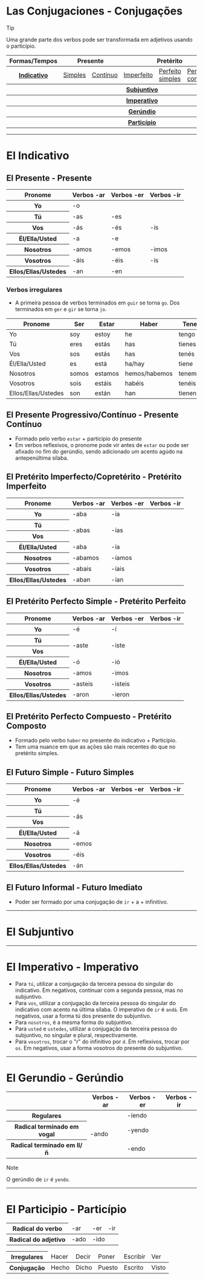 # Las Conjugaciones - Conjugações

> [!TIP]
> Uma grande parte dos verbos pode ser transformada em adjetivos usando o particípio.

<table>
    <thead>
        <tr>
            <th>Formas/Tempos</th>
            <th colspan="2">Presente</th>
            <th colspan="3">Pretérito</th>
            <th colspan="2">Futuro</th>
        </tr>
    </thead>
    <tr>
        <th><a href="#indicativo">Indicativo</a></th>
        <td><a href="#presente-indicativo">Simples</a></td>
        <td><a href="#presente-progressivo">Contínuo</a></td>
        <td><a href="#preterito-imperfecto">Imperfeito</a></td>
        <td><a href="#preterito-perfecto-simple">Perfeito simples</a></td>
        <td><a href="#preterito-perfecto-compuesto">Perfeito composto</a></td>
        <td><a href="#futuro-simple">Simples</a></td>
        <td><a href="#futuro-informal">Imediato</a></td>
    </tr>
    <tr>
        <th colspan="8"><a href="#subjuntivo">Subjuntivo</a></th>
    </tr>
    <tr>
        <th colspan="8"><a href="#imperativo">Imperativo</a></th>
    </tr>
    <tr>
        <th colspan="8"><a href="#gerundio">Gerúndio</a></th>
    </tr>
    <tr>
        <th colspan="8"><a href="#participio">Particípio</a></th>
    </tr>
</table>

---

<h1 id="var_indicativo">El Indicativo</h1>

<h2 id="var_presente-indicativo">El Presente - Presente</h2>

<table>
    <thead>
        <tr>
            <th>Pronome</th>
            <th>Verbos -ar</th>
            <th>Verbos -er</th>
            <th>Verbos -ir</th>
        </tr>
    </thead>
    <tr>
        <th>Yo</th>
        <td colspan="3">-o</td>
    </tr>
    <tr>
        <th>Tú</th>
        <td>-as</td>
        <td colspan="2">-es</td>
    </tr>
    <tr>
        <th>Vos</th>
        <td>-ás</td>
        <td>-és</td>
        <td>-ís</td>
    </tr>
    <tr>
        <th>Él/Ella/Usted</th>
        <td>-a</td>
        <td colspan="2">-e</td>
    </tr>
    <tr>
        <th>Nosotros</th>
        <td>-amos</td>
        <td>-emos</td>
        <td>-imos</td>
    </tr>
    <tr>
        <th>Vosotros</th>
        <td>-áis</td>
        <td>-éis</td>
        <td>-ís</td>
    </tr>
    <tr>
        <th>Ellos/Ellas/Ustedes</th>
        <td>-an</td>
        <td colspan="2">-en</td>
    </tr>
</table>

### Verbos irregulares

-   A primeira pessoa de verbos terminados em `guir` se torna `go`. Dos terminados em `ger` e `gir` se torna `jo`.

| Pronome             | Ser   | Estar   | Haber         | Tener   | Ir    |
| ------------------- | ----- | ------- | ------------- | ------- | ----- |
| Yo                  | soy   | estoy   | he            | tengo   | voy   |
| Tú                  | eres  | estás   | has           | tienes  | vas   |
| Vos                 | sos   | estás   | has           | tenés   | vas   |
| Él/Ella/Usted       | es    | está    | ha/hay        | tiene   | va    |
| Nosotros            | somos | estamos | hemos/habemos | tenemos | vamos |
| Vosotros            | sois  | estáis  | habéis        | tenéis  | vais  |
| Ellos/Ellas/Ustedes | son   | están   | han           | tienen  | van   |

<h2 id="var_presente-progressivo">El Presente Progressivo/Contínuo - Presente Contínuo</h2>

-   Formado pelo verbo `estar` + particípio do presente
-   Em verbos reflexivos, o pronome pode vir antes de `estar` ou pode ser afixado no fim do gerúndio, sendo adicionado um acento agúdo na antepenúltima sílaba.

<h2 id="var_preterito-imperfecto">El Pretérito Imperfecto/Copretérito - Pretérito Imperfeito</h2>

<table>
    <thead>
        <tr>
            <th>Pronome</th>
            <th>Verbos -ar</th>
            <th>Verbos -er</th>
            <th>Verbos -ir</th>
        </tr>
    </thead>
    <tr>
        <th>Yo</th>
        <td>-aba</td>
        <td colspan="2">-ía</td>
    </tr>
    <tr>
        <th>Tú</th>
        <td rowspan="2">-abas</td>
        <td colspan="2" rowspan="2">-ías</td>
    </tr>
    <tr>
        <th>Vos</th>
    </tr>
    <tr>
        <th>Él/Ella/Usted</th>
        <td>-aba</td>
        <td colspan="2">-ía</td>
    </tr>
    <tr>
        <th>Nosotros</th>
        <td>-abamos</td>
        <td colspan="3">-íamos</td>
    </tr>
    <tr>
        <th>Vosotros</th>
        <td>-abais</td>
        <td colspan="3">-íais</td>
    </tr>
    <tr>
        <th>Ellos/Ellas/Ustedes</th>
        <td>-aban</td>
        <td colspan="3">-ían</td>
    </tr>
</table>

<h2 id="var_preterito-perfecto-simple">El Pretérito Perfecto Simple - Pretérito Perfeito</h2>

<table>
    <thead>
        <tr>
            <th>Pronome</th>
            <th>Verbos -ar</th>
            <th>Verbos -er</th>
            <th>Verbos -ir</th>
        </tr>
    </thead>
    <tr>
        <th>Yo</th>
        <td>-é</td>
        <td colspan="2">-í</td>
    </tr>
    <tr>
        <th>Tú</th>
        <td rowspan="2">-aste</td>
        <td colspan="2" rowspan="2">-iste</td>
    </tr>
    <tr>
        <th>Vos</th>
    </tr>
    <tr>
        <th>Él/Ella/Usted</th>
        <td>-ó</td>
        <td colspan="2">-ió</td>
    </tr>
    <tr>
        <th>Nosotros</th>
        <td>-amos</td>
        <td colspan="3">-imos</td>
    </tr>
    <tr>
        <th>Vosotros</th>
        <td>-asteis</td>
        <td colspan="3">-isteis</td>
    </tr>
    <tr>
        <th>Ellos/Ellas/Ustedes</th>
        <td>-aron</td>
        <td colspan="3">-ieron</td>
    </tr>
</table>

<h2 id="var_preterito-perfecto-compuesto">El Pretérito Perfecto Compuesto - Pretérito Composto</h2>

-   Formado pelo verbo `haber` no presente do indicativo + Particípio.
-   Tem uma nuance em que as ações são mais recentes do que no pretérito simples.

<h2 id="var_futuro-simple">El Futuro Simple - Futuro Simples</h2>

<table>
    <thead>
        <tr>
            <th>Pronome</th>
            <th>Verbos -ar</th>
            <th>Verbos -er</th>
            <th>Verbos -ir</th>
        </tr>
    </thead>
    <tr>
        <th>Yo</th>
        <td colspan="3">-é</td>
    </tr>
    <tr>
        <th>Tú</th>
        <td colspan="3" rowspan="2">-ás</td>
    </tr>
    <tr>
        <th>Vos</th>
    </tr>
    <tr>
        <th>Él/Ella/Usted</th>
        <td colspan="3">-á</td>
    </tr>
    <tr>
        <th>Nosotros</th>
        <td colspan="3">-emos</td>
    </tr>
    <tr>
        <th>Vosotros</th>
        <td colspan="3">-éis</td>
    </tr>
    <tr>
        <th>Ellos/Ellas/Ustedes</th>
        <td colspan="3">-án</td>
    </tr>
</table>

<h2 id="var_futuro-informal">El Futuro Informal - Futuro Imediato</h2>

-   Poder ser formado por uma conjugação de `ir` + a + infinitivo.

---

<h1 id="var_subjuntivo">El Subjuntivo</h1>

---

<h1 id="var_imperativo">El Imperativo - Imperativo</h1>

-   Para `tú`, utilizar a conjugação da terceira pessoa do singular do indicativo. Em negativos, continuar com a segunda pessoa, mas no subjuntivo.
-   Para `vos`, utilizar a conjugação da terceira pessoa do singular do indicativo com acento na última sílaba. O imperativo de `ir` é `andá`. Em negativos, usar a forma tú dos presente do subjuntivo.
-   Para `nosotros`, é a mesma forma do subjuntivo.
-   Para `usted` e `ustedes`, utilizar a conjugação da terceira pessoa do subjuntivo, no singular e plural, respectivamente.
-   Para `vosotros`, trocar o "r" do infinitivo por `d`. Em reflexivos, trocar por `os`. Em negativos, usar a forma vosotros do presente do subjuntivo.

---

<h1 id="var_gerundio">El Gerundio - Gerúndio</h1>

<table>
    <thead>
        <tr>
            <th></th>
            <th>Verbos -ar</th>
            <th>Verbos -er</th>
            <th>Verbos -ir</th>
        </tr>
    </thead>
    <tr>
        <th>Regulares</th>
        <td rowspan="3">-ando</td>
        <td colspan="2">-iendo</td>
    </tr>
    <tr>
        <th>Radical terminado em vogal</th>
        <td colspan="2">-yendo</td>
    </tr>
    <tr>
        <th>Radical terminado em ll/ñ</th>
        <td colspan="2">-endo</td>
    </tr>
</table>

> [!NOTE]
> O gerúndio de `ir` é `yendo`.

---

<h1 id="var_participio">El Participio - Particípio</h1>

<table>
    <thead>
        <tr>
            <th>Radical do verbo</th>
            <td>-ar</td>
            <td>-er</td>
            <td>-ir</td>
        </tr>
    </thead>
    <tr>
        <th>Radical do adjetivo</th>
        <td>-ado</td>
        <td colspan="2">-ido</td>
    </tr>
</table>

<table>
    <thead>
        <tr>
            <th>Irregulares</th>
            <td>Hacer</td>
            <td>Decir</td>
            <td>Poner</td>
            <td>Escribir</td>
            <td>Ver</td>
        </tr>
    </thead>
    <tr>
        <th>Conjugação</th>
        <td>Hecho</td>
        <td>Dicho</td>
        <td>Puesto</td>
        <td>Escrito</td>
        <td>Visto</td>
    </tr>
</table>
